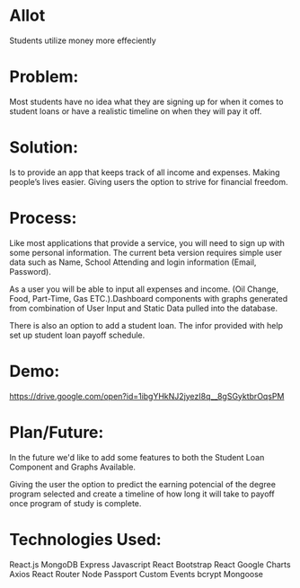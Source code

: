 # Allot
Students utilize money more effeciently

# Problem:
Most students have no idea what they are signing up for when it comes to student loans or have a realistic timeline on when they will pay it off.

# Solution:
Is to provide an app that keeps track of all income and expenses. Making people’s lives easier. Giving users the option to strive for financial freedom.

# Process:
Like most applications that provide a service, you will need to sign up with some personal information. The current beta version requires simple user data such as Name, School Attending and login information (Email, Password).

As a user you will be able to input all expenses and income. (Oil Change, Food, Part-Time, Gas ETC.).Dashboard components with graphs generated from combination of User Input and Static Data pulled into the database.

There is also an option to add a student loan. The infor provided with help set up student loan payoff schedule.

# Demo:
https://drive.google.com/open?id=1ibgYHkNJ2jyezI8q__8gSGyktbrOqsPM
# Plan/Future:
In the future we'd like to add some features to both the Student Loan Component and Graphs Available.

Giving the user the option to predict the earning potencial of the degree program selected and create a timeline of how long it will take to payoff once program of study is complete.


# Technologies Used:
React.js
MongoDB
Express
Javascript
React Bootstrap
React Google Charts
Axios
React Router
Node
Passport
Custom Events
bcrypt
Mongoose

